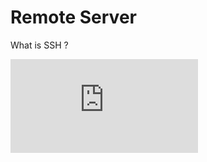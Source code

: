 # Remote Server
What is SSH ?
<div style={{ position: "relative", paddingBottom: "56.25%", height: 0, overflow: "hidden", maxWidth: "100%", background: "#000" }}>
  <iframe 
     src="https://www.youtube.com/embed/5JvLV2-ngCI" 
    frameBorder="0" 
    allow="accelerometer; autoplay; clipboard-write; encrypted-media; gyroscope; picture-in-picture" 
    allowFullScreen
    style={{ position: "absolute", top: 0, left: 0, width: "100%", height: "100%" }}
  />
</div>
## **Why Use a Remote Server or Cluster Instead of a Laptop?**
The server or cluster (the combinations of multiple servers (nodes)) that will allow to scheduled and executed parrallel tasks, sharing the resources via network.
Running computational workloads on a remote server or cluster is essential for performance, scalability, and reliability. Here’s why:
### **Illustration of Remote Server Setup**

<figure markdown="span">
  ![cluster](./images/remote_server.webp)
</figure>
# **Remote Server Usage Guide**

### **1. Performance & Scalability**
- Remote servers have more **CPU cores, RAM, and GPU power** than a laptop.
- High-performance clusters (HPC) are optimized for **parallel processing** and large-scale computations.

### **2. Stability & Reliability**
- Local laptops can overheat, crash, or run out of memory during intensive tasks.
- Remote servers ensure **continuous operation** without interruptions.

### **3. Storage & Data Management**
- Servers provide **large-scale storage** with fast read/write speeds.
- Data backups and **redundancy** prevent data loss.

### **4. Network & Security**
- High-speed networking enables **faster data transfers** and remote access.
- Servers are **secured and maintained** by IT teams, reducing the risk of system failure.

### **5. Reproducibility & Collaboration**
- Remote environments allow multiple users to work on **the same data and software**.
- Consistent software versions ensure **reproducible** research and analysis.

---

## **How to Access the Remote Server**
### **1. Login via SSH**
To connect to the remote server, use SSH (Secure Shell) from your terminal:

```bash
ssh username@server_address
```

- Replace `username` with your actual **username**.
- Replace `server_address` with the **IP or domain name** of the server.

Example:

```bash
ssh user123@hpc.example.com
```

### **2. Using SSH Keys (Recommended)**
For password-less authentication, generate an SSH key pair and add your public key to the server:

```bash
ssh-keygen -t rsa -b 4096
ssh-copy-id username@server_address
```

Now, you can log in without a password.

### **3. Connecting via VPN (if required)**
Some servers require a VPN connection for security. If so, connect using your institution's **VPN client** before SSH.

---

## **Setting Up SSH Server on a Remote Machine**
If the remote machine does not have SSH configured, follow these steps:

### **1. Install the SSH Server**
On most Linux distributions, install OpenSSH Server on **Ubuntu/Debian**:
```bash
sudo apt update && sudo apt install -y openssh-server
```

### **2. Enable and Start SSH Service**
Ensure the SSH service is running and enabled at boot:

```bash
sudo systemctl enable ssh
sudo systemctl start ssh
```


### **3. Configure the SSH Server (Optional)**
Edit the SSH configuration file to improve security:

```bash
sudo nano /etc/ssh/sshd_config
```
:::warning
If you want to allow for ssh service only, please do not open all ports via firewall.
:::


Recommended settings:
- Change the default port:
  ```plaintext
  Port 2222  # Change from 22 to a custom port
  ```
- Disable root login:
  ```plaintext
  PermitRootLogin no
  ```
- Allow only specific users:
  ```plaintext
  AllowUsers your_username
  ```

Save the file and restart SSH:
:::warning
New configuration requires to restart ssh service
:::

```bash
sudo systemctl restart ssh
```

### **4. Allow SSH Through the Firewall**
- **Ubuntu/Debian**:
  ```bash
  sudo ufw allow 22/tcp
  sudo ufw reload
  ```

- **CentOS/RHEL**:
  ```bash
  sudo firewall-cmd --add-service=ssh --permanent
  sudo firewall-cmd --reload
  ```

### **5. Verify SSH is Running**
Check the SSH service status:

```bash
sudo systemctl status ssh
```

Or test from another machine:

```bash
ssh username@server_ip
```

### **5. Advanced SSH Server Setup**

Using only password authentication without restrictions on the number of attempts and sessions can expose the server to brute-force attacks. To enhance security, it is recommended to use OTP (One-Time Password) for the first login, followed by RSA key authentication for subsequent logins.

For detailed instructions, refer to the following tutorials:

- **Setup the SSH Server**: This guide explains how to set up an SSH server in a Docker container, allowing for easy cleanup after use.
    [**Running SSH Server in a Docker Container**](https://satvikakolisetty.medium.com/running-ssh-server-in-a-docker-container-55eb2a3add35)

- **Set Up 2FA**: This tutorial covers using Google Authenticator and other 2FA apps like Authy for two-factor authentication. Ensure to keep the QR code and the generated code from the last step to provide to new users along with their password.
    [**SSH 2FA Tutorial**](https://goteleport.com/blog/ssh-2fa-tutorial/)


## **Basic Commands for Remote Usage**
:::info
It requires to install ssh-client
:::

The ssh-client may not availble on your laptop. You can follow this to setup 
```bash
sudo apt-get update -y && apt-get install openssh-client -y
```
Once logged in, here are some useful commands:

### Check system resources:  
  ```bash
  htop   # View CPU & memory usage
  nvidia-smi  # Check GPU status (if available)
  ```

### Transfer files:  
  ```bash
  scp localfile.txt username@server_address:/path/to/destination
  ```
### **SSH Tunneling**
SSH tunneling can be used to securely forward network traffic. There are two main types of tunnels: remote and local. Replace `username` and `domain` with your actual username and the domain of the server.

#### **Remote Tunnel**
A remote tunnel forwards a port from the remote server to your local machine. This is useful when you want to access a service running on your local machine from the remote server.

```bash
ssh -N -R 9000:localhost:9999 username@domain
```

**Example Use Case:**
You have a Jupyter Notebook running on your local machine (port 9999) and you want to access it from the remote server on port 9000.

#### **Local Tunnel**
A local tunnel forwards a port from your local machine to the remote server. This is useful when you want to access a service running on the remote server from your local machine.

```bash
ssh -N -L 9000:localhost:9999 username@domain
```

**Example Use Case:**
You have a web application running on the local machine (port 9000) and you want to access it on the server using port 9999

### Submit jobs to a cluster (SLURM example):
It is simple example on how to use SLURM, for details, follow HPC section 
+ Non interactive jobs: Job will be finished when completed or failed
   
  ```bash
  sbatch job_script.sh
  squeue -u username  
  ```

+ Interactive job: Interact with a source directly via terminal. It is finished when timeout or termianted by users
  ```bash
  srun --pty bash
  ```
---

## **Conclusion**
Using a remote server ensures **faster processing, reliable storage, and scalable computing power**, making it the best choice for resource-intensive tasks. Always follow best practices for **security and efficient resource usage**.

---
